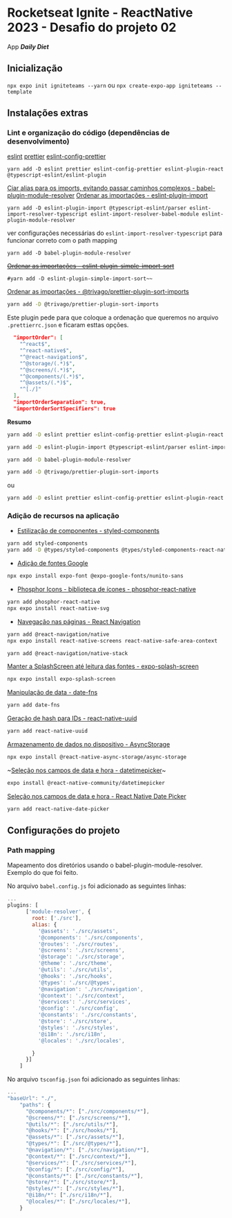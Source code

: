 # Rocketseat Ignite - ReactNative 2023 - Desafio do projeto 02

App ***Daily Diet***

## Inicialização

`npx expo init igniteteams --yarn`
ou
`npx create-expo-app igniteteams --template`

## Instalações extras

### Lint e organização do código (dependências de desenvolvimento)
[eslint](https://eslint.org/docs/latest/use/getting-started)
[prettier](https://prettier.io/docs/en/install.html)
[eslint-config-prettier](https://github.com/prettier/eslint-config-prettier)
```
yarn add -D eslint prettier eslint-config-prettier eslint-plugin-react @typescript-eslint/eslint-plugin
```

[Ciar alias para os imports, evitando passar caminhos complexos - babel-plugin-module-resolver](https://github.com/tleunen/babel-plugin-module-resolver)
[Ordenar as importações - eslint-plugin-import](https://github.com/import-js/eslint-plugin-import/)
```
yarn add -D eslint-plugin-import @typescript-eslint/parser eslint-import-resolver-typescript eslint-import-resolver-babel-module eslint-plugin-module-resolver
```
ver configurações necessárias do `eslint-import-resolver-typescript` para funcionar correto com o path mapping
```
yarn add -D babel-plugin-module-resolver
```


~~[Ordenar as importações - eslint-plugin-simple-import-sort](https://github.com/lydell/eslint-plugin-simple-import-sort)~~
```
#yarn add -D eslint-plugin-simple-import-sort~~
```

[Ordenar as importações - @trivago/prettier-plugin-sort-imports](https://github.com/trivago/prettier-plugin-sort-imports#readme)
```bash
yarn add -D @trivago/prettier-plugin-sort-imports
```
Este plugin pede para que coloque a ordenação que queremos no arquivo `.prettierrc.json` e ficaram esttas opções.

```json
  "importOrder": [
    "^react$",
    "^react-native$",
    "^@react-navigation$",
    "^@storage/(.*)$",
    "^@screens/(.*)$",
    "^@components/(.*)$",
    "^@assets/(.*)$",
    "^[./]"
  ],
  "importOrderSeparation": true,
  "importOrderSortSpecifiers": true
```


**Resumo**
```bash
yarn add -D eslint prettier eslint-config-prettier eslint-plugin-react @typescript-eslint/eslint-plugin

yarn add -D eslint-plugin-import @typescript-eslint/parser eslint-import-resolver-typescript eslint-import-resolver-babel-module

yarn add -D babel-plugin-module-resolver

yarn add -D @trivago/prettier-plugin-sort-imports
```

ou
```bash
yarn add -D eslint prettier eslint-config-prettier eslint-plugin-react @typescript-eslint/eslint-plugin eslint-plugin-import @typescript-eslint/parser eslint-import-resolver-typescript eslint-import-resolver-babel-module babel-plugin-module-resolver @trivago/prettier-plugin-sort-imports
```


### Adição de recursos na aplicação
- [Estilização de componentes - styled-components](https://styled-components.com/docs/basics#installation)
```bash
yarn add styled-components
yarn add -D @types/styled-components @types/styled-components-react-native
```

- [Adição de fontes Google](https://docs.expo.dev/guides/using-custom-fonts/#using-a-google-font)
```bash
npx expo install expo-font @expo-google-fonts/nunito-sans
```

- [Phosphor Icons - biblioteca de ícones - phosphor-react-native](https://phosphoricons.com/)
```bash
yarn add phosphor-react-native
npx expo install react-native-svg
```

- [Navegação nas páginas - React Navigation](https://reactnavigation.org/docs/getting-started/)
```bash
yarn add @react-navigation/native
npx expo install react-native-screens react-native-safe-area-context

yarn add @react-navigation/native-stack
```

[Manter a SplashScreen até leitura das fontes - expo-splash-screen](https://docs.expo.dev/versions/latest/sdk/splash-screen/)
```bash
npx expo install expo-splash-screen
```

[Manipulação de data - date-fns](https://date-fns.org/docs/Getting-Started#installation)
```bash
yarn add date-fns
```

[Geração de hash para IDs - react-native-uuid](https://github.com/eugenehp/react-native-uuid)
```bash
yarn add react-native-uuid
```

[Armazenamento de dados no dispositivo - AsyncStorage](https://docs.expo.dev/versions/latest/sdk/async-storage/)
```bash
npx expo install @react-native-async-storage/async-storage
```

~[Seleção nos campos de data e hora - datetimepicker](https://github.com/react-native-datetimepicker/datetimepicker)~
```bash
expo install @react-native-community/datetimepicker
```

[Seleção nos campos de data e hora - React Native Date Picker](https://github.com/henninghall/react-native-date-picker)
```bash
yarn add react-native-date-picker
```

## Configurações do projeto

### Path mapping

Mapeamento dos diretórios usando o babel-plugin-module-resolver.
Exemplo do que foi feito.

No arquivo `babel.config.js` foi adicionado as seguintes linhas:
```javascript
...
plugins: [
      ['module-resolver', {
        root: ['./src'],
        alias: {
          '@assets': './src/assets',
          '@components': './src/components',
          '@routes': './src/routes',
          '@screens': './src/screens',
          '@storage': './src/storage',
          '@theme': './src/theme',
          '@utils': './src/utils',
          '@hooks': './src/hooks',
          '@types': './src/@types',
          '@navigation': './src/navigation',
          '@context': './src/context',
          '@services': './src/services',
          '@config': './src/config',
          '@constants': './src/constants',
          '@store': './src/store',
          '@styles': './src/styles',
          '@i18n': './src/i18n',
          '@locales': './src/locales',

        }
      }]
    ]

```

No arquivo `tsconfig.json` foi adicionado as seguintes linhas:
```javascript
...
"baseUrl": "./",
    "paths": {
      "@components/*": ["./src/components/*"],
      "@screens/*": ["./src/screens/*"],
      "@utils/*": ["./src/utils/*"],
      "@hooks/*": ["./src/hooks/*"],
      "@assets/*": ["./src/assets/*"],
      "@types/*": ["./src/@types/*"],
      "@navigation/*": ["./src/navigation/*"],
      "@context/*": ["./src/context/*"],
      "@services/*": ["./src/services/*"],
      "@config/*": ["./src/config/*"],
      "@constants/*": ["./src/constants/*"],
      "@store/*": ["./src/store/*"],
      "@styles/*": ["./src/styles/*"],
      "@i18n/*": ["./src/i18n/*"],
      "@locales/*": ["./src/locales/*"],
    }
```
